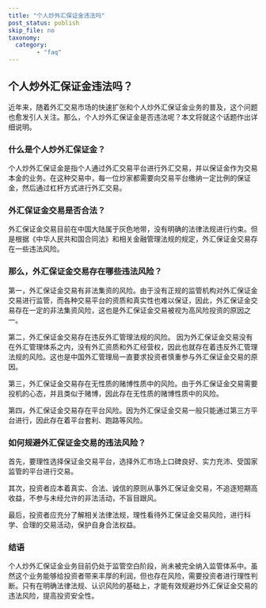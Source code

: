 ```yaml
---
title: "个人炒外汇保证金违法吗"
post_status: publish
skip_file: no
taxonomy:
  category:
        - "faq"
---
```


## 个人炒外汇保证金违法吗？

近年来，随着外汇交易市场的快速扩张和个人炒外汇保证金业务的普及，这个问题也愈发引人关注。那么，个人炒外汇保证金是否违法呢？本文将就这个话题作出详细说明。

### 什么是个人炒外汇保证金？

个人炒外汇保证金是指个人通过外汇交易平台进行外汇交易，并以保证金作为交易本金的业务。在这种交易中，每一位炒家都需要向交易平台缴纳一定比例的保证金，然后通过杠杆方式进行外汇交易。

### 外汇保证金交易是否合法？

外汇保证金交易目前在中国大陆属于灰色地带，没有明确的法律法规进行约束。但是根据《中华人民共和国合同法》和相关金融管理法规的规定，外汇保证金交易存在一些违法风险。

### 那么，外汇保证金交易存在哪些违法风险？

第一，外汇保证金交易有非法集资的风险。由于没有正规的监管机构对外汇保证金交易进行监管，而各种交易平台的资质和真实性也难以保证，因此，外汇保证金交易存在一定的非法集资风险，这也是外汇保证金交易被视为高风险投资的原因之一。

第二，外汇保证金交易存在违反外汇管理法规的风险。 因为外汇保证金交易没有在外汇管理体系之内，没有外汇资质和外汇经营权，因此也就存在着违反外汇管理法规的风险。这也是中国外汇管理局一直要求投资者慎重参与外汇保证金交易的原因。

第三，外汇保证金交易存在无性质的赌博性质中的风险。由于外汇保证金交易需要投机的心态，并且类似于赌博，因此存在无性质的赌博性质中的风险。

第四，外汇保证金交易存在平台风险。因为外汇保证金交易一般只能通过第三方平台进行，因此存在着平台套利、跑路等风险。

### 如何规避外汇保证金交易的违法风险？

首先，要理性选择保证金交易平台，选择外汇市场上口碑良好、实力充沛、受国家监管的平台进行交易。

其次，投资者应本着真实、合法、诚信的原则从事外汇保证金交易，不追逐短期高收益，不参与未经允许的非法活动，不盲目跟风。

最后，投资者应充分了解相关法律法规，理性看待外汇保证金交易风险，进行科学、合理的交易活动，保护自身合法权益。

### 结语

个人炒外汇保证金业务目前仍处于监管空白阶段，尚未被完全纳入监管体系中。​虽然这个业务能够给投资者带来丰厚的利润，但也存在风险，需要投资者进行理性判断。只有在明确法律法规、认识风险的基础上，才能有效规避炒外汇保证金交易的违法风险，提高投资安全性。
